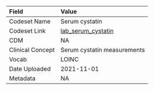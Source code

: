 |Field            |Value                       |
|:----------------|:---------------------------|
|Codeset Name     |Serum cystatin              |
|Codeset Link     |[lab_serum_cystatin](https://github.com/PEDSnet/Variable-Dictionary/blob/main/lab_meas/lab_serum_cystatin.csv)|
|CDM              |NA                          |
|Clinical Concept |Serum cystatin measurements |
|Vocab            |LOINC                       |
|Date Uploaded    |2021-11-01                  |
|Metadata         |NA                          |
